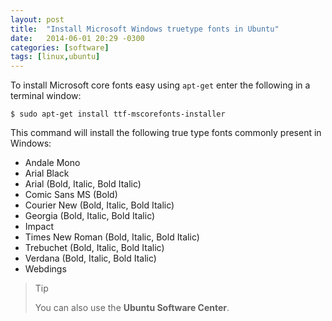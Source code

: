 ```yaml
---
layout: post
title:  "Install Microsoft Windows truetype fonts in Ubuntu"
date:   2014-06-01 20:29 -0300
categories: [software]
tags: [linux,ubuntu]
---
```


To install Microsoft core fonts easy using `apt-get` enter the following in a terminal window:

```console
$ sudo apt-get install ttf-mscorefonts-installer
```

This command will install the following true type fonts commonly present in Windows:

- Andale Mono
- Arial Black
- Arial (Bold, Italic, Bold Italic)
- Comic Sans MS (Bold)
- Courier New (Bold, Italic, Bold Italic)
- Georgia (Bold, Italic, Bold Italic)
- Impact
- Times New Roman (Bold, Italic, Bold Italic)
- Trebuchet (Bold, Italic, Bold Italic)
- Verdana (Bold, Italic, Bold Italic)
- Webdings

> Tip
>
> You can also use the **Ubuntu Software Center**.
